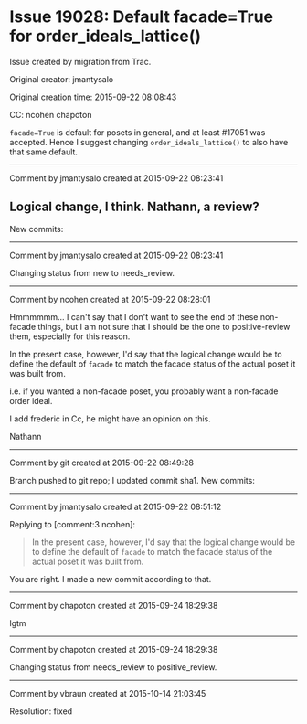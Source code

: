 # Issue 19028: Default facade=True for order_ideals_lattice()

Issue created by migration from Trac.

Original creator: jmantysalo

Original creation time: 2015-09-22 08:08:43

CC:  ncohen chapoton

`facade=True` is default for posets in general, and at least #17051 was accepted. Hence I suggest changing `order_ideals_lattice()` to also have that same default.


---

Comment by jmantysalo created at 2015-09-22 08:23:41

Logical change, I think. Nathann, a review?
----
New commits:


---

Comment by jmantysalo created at 2015-09-22 08:23:41

Changing status from new to needs_review.


---

Comment by ncohen created at 2015-09-22 08:28:01

Hmmmmmm... I can't say that I don't want to see the end of these non-facade things, but I am not sure that I should be the one to positive-review them, especially for this reason. 

In the present case, however, I'd say that the logical change would be to define the default of `facade` to match the facade status of the actual poset it was built from.

i.e. if you wanted a non-facade poset, you probably want a non-facade order ideal.

I add frederic in Cc, he might have an opinion on this.

Nathann


---

Comment by git created at 2015-09-22 08:49:28

Branch pushed to git repo; I updated commit sha1. New commits:


---

Comment by jmantysalo created at 2015-09-22 08:51:12

Replying to [comment:3 ncohen]:
> In the present case, however, I'd say that the logical change would be to define the default of `facade` to match the facade status of the actual poset it was built from.

You are right. I made a new commit according to that.


---

Comment by chapoton created at 2015-09-24 18:29:38

lgtm


---

Comment by chapoton created at 2015-09-24 18:29:38

Changing status from needs_review to positive_review.


---

Comment by vbraun created at 2015-10-14 21:03:45

Resolution: fixed
